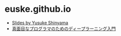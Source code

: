 # euske.github.io

 - <a href="https://euske.github.io/slides/index.html">Slides by Yusuke Shinyama</a>
 - <a href="https://euske.github.io/introdl/index.html">真面目なプログラマのためのディープラーニング入門</a>
